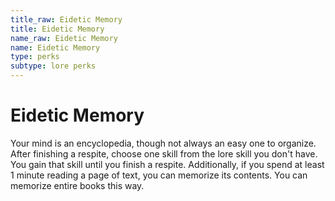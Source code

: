 ```yaml
---
title_raw: Eidetic Memory
title: Eidetic Memory
name_raw: Eidetic Memory
name: Eidetic Memory
type: perks
subtype: lore perks
---
```


# Eidetic Memory

Your mind is an encyclopedia, though not always an easy one to organize. After finishing a respite, choose one skill from the lore skill you don't have. You gain that skill until you finish a respite. Additionally, if you spend at least 1 minute reading a page of text, you can memorize its contents. You can memorize entire books this way.
